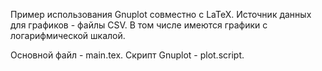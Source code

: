 Пример использования Gnuplot совместно с LaTeX. Источник данных для графиков - файлы CSV. В том числе имеются графики с логарифмической шкалой.

Основной файл - main.tex. Скрипт Gnuplot - plot.script.